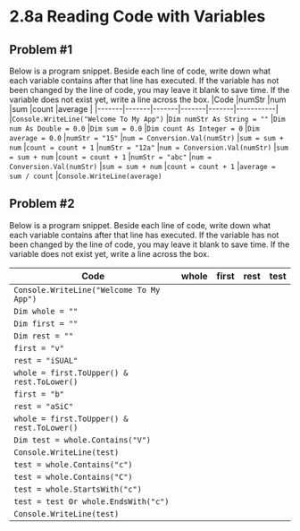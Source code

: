 # 2.8a Reading Code with Variables

## Problem #1
Below is a program snippet. Beside each line of code, write down what each variable contains after that line has executed. If the variable has not been changed by the line of code, you may leave it blank to save time. If the variable does not exist yet, write a line across the box.
|Code   |numStr |num	|sum	|count	|average    |
|-------|-------|-------|-------|-------|-----------|
|```Console.WriteLine("Welcome To My App")```
|```Dim numStr As String = ""```
|```Dim num As Double = 0.0```
|```Dim sum = 0.0```
|```Dim count As Integer = 0```
|```Dim average = 0.0```
|```numStr = "15"```
|```num = Conversion.Val(numStr)```
|```sum = sum + num```
|```count = count + 1```
|```numStr = "12a"```
|```num = Conversion.Val(numStr)```
|```sum = sum + num```
|```count = count + 1```
|```numStr = "abc"```
|```num = Conversion.Val(numStr)```
|```sum = sum + num```
|```count = count + 1```
|```average = sum / count```
|```Console.WriteLine(average)```

## Problem #2
Below is a program snippet. Beside each line of code, write down what each variable contains after that line has executed. If the variable has not been changed by the line of code, you may leave it blank to save time. If the variable does not exist yet, write a line across the box.

|Code	|whole	|first	|rest	|test   |
|-------|-------|-------|-------|-------|
|```Console.WriteLine("Welcome To My App")```
|```Dim whole = ""```
|```Dim first = ""```
|```Dim rest = ""```
|```first = "v"```
|```rest = "iSUAL"```
|```whole = first.ToUpper() & rest.ToLower()```	
|```first = "b"```
|```rest = "aSiC"```
|```whole = first.ToUpper() & rest.ToLower()```
|```Dim test = whole.Contains("V")```
|```Console.WriteLine(test)```
|```test = whole.Contains("c")```
|```test = whole.Contains("C")```
|```test = whole.StartsWith("c")```
|```test = test Or whole.EndsWith("c")```
|```Console.WriteLine(test)```
